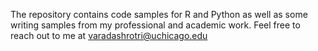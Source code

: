 The repository contains code samples for R and Python as well as some writing samples from my professional and academic work. Feel free to reach out to me at varadashrotri@uchicago.edu 
